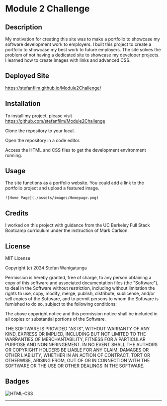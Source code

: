 # Module 2 Challenge

## Description

My motivation for creating this site was to make a portfolio to showcase my software development work to employers. I built this project to create a portfolio to showcase my best work to future employers. The site solves the problem of not having a dedicated site to showcase my developer projects. I learned how to create images with links and advanced CSS.

## Deployed Site

https://stefanfilm.github.io/Module2Challenge/

## Installation

To install my project, please visit https://github.com/stefanfilm/Module2Challenge 

Clone the repository to your local. 

Open the repository in a code editor. 

Access the HTML and CSS files to get the development environment running. 

## Usage

The site functions as a portfolio website. You could add a link to the portfolio project and upload a featured image.


    ![Home Page](./assets/images/Homepage.png)
    
## Credits

I worked on this project with guidance from the UC Berkeley Full Stack Bootcamp curriculum under the instruction of Mark Carlson.

## License

MIT License

Copyright (c) 2024 Stefan Wanigatunga

Permission is hereby granted, free of charge, to any person obtaining a copy
of this software and associated documentation files (the "Software"), to deal
in the Software without restriction, including without limitation the rights
to use, copy, modify, merge, publish, distribute, sublicense, and/or sell
copies of the Software, and to permit persons to whom the Software is
furnished to do so, subject to the following conditions:

The above copyright notice and this permission notice shall be included in all
copies or substantial portions of the Software.

THE SOFTWARE IS PROVIDED "AS IS", WITHOUT WARRANTY OF ANY KIND, EXPRESS OR
IMPLIED, INCLUDING BUT NOT LIMITED TO THE WARRANTIES OF MERCHANTABILITY,
FITNESS FOR A PARTICULAR PURPOSE AND NONINFRINGEMENT. IN NO EVENT SHALL THE
AUTHORS OR COPYRIGHT HOLDERS BE LIABLE FOR ANY CLAIM, DAMAGES OR OTHER
LIABILITY, WHETHER IN AN ACTION OF CONTRACT, TORT OR OTHERWISE, ARISING FROM,
OUT OF OR IN CONNECTION WITH THE SOFTWARE OR THE USE OR OTHER DEALINGS IN THE
SOFTWARE.

## Badges

![HTML-CSS](https://img.shields.io/badge/HTML-CSS-green)

---

